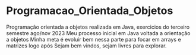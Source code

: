 # Programacao_Orientada_Objetos
Programação orientada a objetos realizada em Java, exercicios do terceiro semestre ago/nov 2023
Meu processo inicial em Java voltada a orientação a objetos
Minha meta é evoluir bem nessa parte para focar em arrays e matrizes logo após
Sejam bem vindos, sejam livres para explorar.
